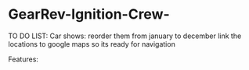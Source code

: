 # GearRev-Ignition-Crew-
 
TO DO LIST:
Car shows: 
reorder them from january to december
link the locations to google maps so its ready for navigation

Features: